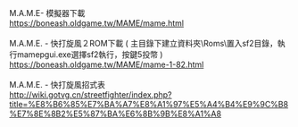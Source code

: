M.A.M.E- 模擬器下載<br>
https://boneash.oldgame.tw/MAME/mame.html<br><br>
M.A.M.E. - 快打旋風２ROM下載 ( 主目錄下建立資料夾\Roms\置入sf2目錄，執行mamepgui.exe選擇sf2執行，按鍵5投幣 )<br>
https://boneash.oldgame.tw/MAME/mame-1-82.html<br><br>
M.A.M.E. - 快打旋風招式表<br>
http://wiki.gotvg.cn/streetfighter/index.php?title=%E8%B6%85%E7%BA%A7%E8%A1%97%E5%A4%B4%E9%9C%B8%E7%8E%8B2%E5%87%BA%E6%8B%9B%E8%A1%A8
